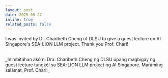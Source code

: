 ```yaml
---
layout: post
date: 2025-05-27
inline: true
related_posts: false
---
```


I was invited by Dr. Charibeth Cheng of DLSU to give a guest lecture on AI Singapore's SEA-LION LLM project. Thank you Prof. Chari!

<br>
<span class="filipino-text">_Inimbitáhan akó ni Dra. Charibeth Cheng ng DLSU úpang magbigáy ng guest lecture tungkól sa SEA-LION LLM project ng AI Singapore. Maráming salámat, Prof. Chari!_</span>